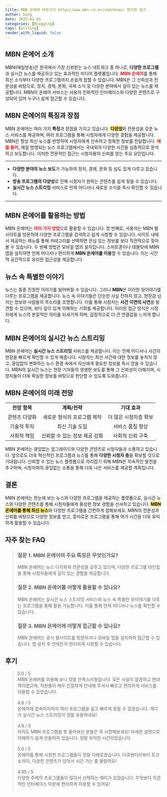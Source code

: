 ```yaml
---
title: MBN 온에어 바로가기 https//www.mbn.co.kr/vod/onair 편리한 접근
author: bing
date: 2025-02-01
categories: [Blogging]
tags: [writing]
render_with_liquid: false
---
```



<h2 id='MBN_온에어_소개'>MBN 온에어 소개</h2>

<p>MBN(매일방송)은 한국에서 가장 신뢰받는 뉴스 네트워크 중 하나로, <b>다양한 프로그램</b>과 실시간 뉴스를 제공하고 있는 효과적인 미디어 플랫폼입니다. <b><span style="color: #ee2323;">MBN 온에어</span></b>를 통해 최신 소식부터 다양한 프로그램까지 손쉽게 접할 수 있습니다. MBN은 그 신뢰성과 전문성을 바탕으로, 정치, 경제, 문화, 국제 소식 등 다양한 분야에서 깊이 있는 뉴스를 제공합니다. MBN의 온에어 서비스는 사용자 친화적인 인터페이스와 다양한 콘텐츠로 구성되어 있어 누구나 쉽게 접근할 수 있습니다.</p>

<h2 id='특징과_장점'>MBN 온에어의 특징과 장점</h2>

<p>MBN 온에어는 여러 가지 <b>특징</b>과 장점을 가지고 있습니다. <b><span style="background-color: #ffe066;">다양성</span></b>와 전문성을 갖춘 뉴스 서비스를 제공하며, 여러 프로그램을 통해 시청자에게 다양한 경험을 제공합니다. MBN은 항상 최신 뉴스를 반영하여 시청자에게 신속하고 정확한 정보를 전달합니다. <b><span style="color: #ee2323;">예를 들어,</span></b> 매일 방영되는 뉴스 프로그램에서는 국내외의 다양한 사건을 심층적으로 분석하고 보도합니다. 이러한 전문적인 접근는 시청자들의 신뢰를 얻는 주요 요인입니다.</p>

<hr />

<ul>
    <li><b>다양한 분야의 뉴스 보도</b>가 가능하여 정치, 경제, 문화 등 심도 있게 다루고 있습니다.</li>
    <li><b>방송 프로그램의 다양성</b>로 인해 시청자가 원하는 콘텐츠를 쉽게 찾을 수 있습니다.</li>
    <li><b>실시간 뉴스 스트리밍</b> 서비스로 언제 어디서나 새로운 소식을 즉시 확인할 수 있습니다.</li>
</ul>

<hr />

<h2 id='MBN_온에어_활용_방법'>MBN 온에어를 활용하는 방법</h2>

<p>MBN 온에어는 <b><span style="color: #ee2323;">여러 가지 방법</span></b>으로 활용할 수 있습니다. 첫 번째로, 사용자는 MBN 웹사이트를 방문하여 다양한 프로그램을 검색하고 쉽게 시청할 수 있습니다. 사이트 내에서 제공하는 메뉴를 통해 카테고리를 선택하면 관심 있는 정보를 보다 직관적으로 찾아볼 수 있습니다. 두 번째 방법은 모바일 앱의 설치입니다. 스마트폰이나 태블릿에 MBN 앱을 설치하면 언제 어디서나 편리하게 <b>MBN 온에어를 이용</b>할 수 있습니다. 이는 시간적 공간적으로 유리한 접근성을 제공합니다.</p>

<h2 id='뉴스_속_특별한_이야기'>뉴스 속 특별한 이야기</h2>

<p>뉴스는 종종 진정한 이야기를 잃어버릴 수 있습니다. 그러나 <b>MBN</b>은 이러한 뒷이야기를 다루는 프로그램을 제공합니다. 뉴스 속 이야기들은 단순한 사실 전하지 않고, 현장감 넘치는 정보와 사람들의 목소리를 조명합니다. 이를 통해 시청자는 <b>사건 이면의 사연</b>을 발견할 수 있으며, 보다 깊이 있게 이해하는 기회를 제공합니다. 이러한 접근 방식은 시청자에게 뉴스의 본질적인 의미를 되새기게 하며, 감정적으로 더 큰 연결감을 느끼게 합니다.</p>

<h2 id='실시간_뉴스_스트리밍'>MBN 온에어의 실시간 뉴스 스트리밍</h2>

<p>MBN 온에어는 <b>실시간 뉴스 스트리밍</b> 서비스를 제공합니다. 이는 언제 어디서나 사건의 현장을 빠르게 확인할 수 있게 해줍니다. 시청자는 최신 사건에 대한 정보를 놓치지 않고, 끊임없이 변화하는 뉴스 환경 속에서 자신에게 필요한 정보를 즉시 얻을 수 있습니다. MBN의 실시간 뉴스는 현장 기자들의 생생한 보도를 통해 그 신뢰성이 더해지며, 시청자들이 더욱 확실한 정보를 바탕으로 판단할 수 있도록 도와줍니다.</p>

<h2 id='미래_전망'>MBN 온에어의 미래 전망</h2>

<table>
    <tr>
        <td style="text-align: center; height: 17px;"><b>전망 항목</b></td>
        <td style="text-align: center; height: 17px;"><b>계획/전략</b></td>
        <td style="text-align: center; height: 17px;"><b>기대 효과</b></td>
    </tr>
    <tr>
        <td style="text-align: center; height: 17px;">콘텐츠 다양화</td>
        <td style="text-align: center; height: 17px;">새로운 형식의 프로그램 제작</td>
        <td style="text-align: center; height: 17px;">더 많은 시청자층 확보</td>
    </tr>
    <tr>
        <td style="text-align: center; height: 17px;">기술적 투자</td>
        <td style="text-align: center; height: 17px;">최신 기술 도입</td>
        <td style="text-align: center; height: 17px;">서비스 품질 향상</td>
    </tr>
    <tr>
        <td style="text-align: center; height: 17px;">사회적 책임</td>
        <td style="text-align: center; height: 17px;">신뢰할 수 있는 정보 제공 강화</td>
        <td style="text-align: center; height: 17px;">사회적 신뢰 구축</td>
    </tr>
</table>

<p>MBN 온에어는 끊임없는 업그레이드와 다양한 콘텐츠로 시청자들과 소통하고 있습니다. 앞으로도 더욱 혁신적인 프로그램과 뉴스를 통해 <b>다양한 시청자 층</b>을 확보할 것으로 기대됩니다. 신뢰할 수 있는 뉴스 플랫폼으로 자리잡기 위해 MBN은 지속적인 발전을 추구하며, 시청자와의 끊임없는 소통을 통해 더욱 나은 서비스를 제공할 계획입니다.</p>

<h2 id='결론'>결론</h2>

<p>MBN 온에어는 한눈에 보는 뉴스와 다양한 프로그램을 제공하는 플랫폼으로, 실시간 뉴스와 다양한 콘텐츠를 통해 시청자들에게 풍성한 정보 경험을 선사하고 있습니다. <b><span style="background-color: #ffe066;">MBN 온에어를 통해 최신 뉴스</span></b>와 다양한 프로그램을 간편하게 접해보세요. MBN의 전문성과 신뢰를 바탕으로 다양한 정보를 얻고, 흥미로운 프로그램을 통해 여가 시간을 더욱 유익하게 활용할 수 있습니다.</p>


<h2 id='자주_찾는_FAQ'>자주 찾는 FAQ</h2>
<div itemscope="" itemtype="https://schema.org/FAQPage"> 
<blockquote> 
<div itemscope="" itemprop="mainEntity" itemtype="https://schema.org/Question"> 
<h3 itemprop="name">질문 1. MBN 온에어의 주요 특징은 무엇인가요?</h3> 
<div itemscope="" itemprop="acceptedAnswer" itemtype="https://schema.org/Answer"> 
<span itemprop="text"> 
<p>MBN 온에어는 뉴스 다각화와 전문성을 갖추고 있으며, 다양한 프로그램 라인업을 통해 시청자들에게 깊이 있는 경험을 제공합니다.</p> 
</span> 
</div> 
</div> 
<div itemscope="" itemprop="mainEntity" itemtype="https://schema.org/Question"> 
<h3 itemprop="name">질문 2. MBN 온에어를 어떻게 활용할 수 있나요?</h3> 
<div itemscope="" itemprop="acceptedAnswer" itemtype="https://schema.org/Answer"> 
<span itemprop="text"> 
<p>MBN 온에어는 실시간 뉴스 스트리밍 서비스와 뉴스 속 특별한 뒷이야기를 다루는 프로그램을 통해 활용 가능합니다. 이를 통해 언제 어디서나 뉴스를 확인할 수 있습니다.</p> 
</span> 
</div> 
</div> 
<div itemscope="" itemprop="mainEntity" itemtype="https://schema.org/Question"> 
<h3 itemprop="name">질문 3. MBN 온에어에 어떻게 접근할 수 있나요?</h3> 
<div itemscope="" itemprop="acceptedAnswer" itemtype="https://schema.org/Answer"> 
<span itemprop="text"> 
<p>MBN 온에어는 공식 웹사이트를 방문하거나 모바일 앱을 설치하여 접근할 수 있습니다. 앱 설치 후 언제든지 편리하게 시청할 수 있습니다.</p> 
</span> 
</div> 
</div> 
</blockquote> 
</div>
<h2 id='후기'>후기</h2>
<div itemscope itemtype="https://schema.org/Product">
  <blockquote>
  <div itemprop="review" itemscope itemtype="https://schema.org/Review">
      <div itemprop="reviewRating" itemscope itemtype="https://schema.org/Rating"> <span itemprop="ratingValue">5.0</span> / <span itemprop="bestRating">5</span> </div>
      <span itemprop="reviewBody">MBN 온에어를 이용해 보니 정말 만족스러웠습니다. 모든 시설이 깔끔하고 현대적이었으며, 직원들이 매우 친절하게 안내해 주셔서 빠르고 편리하게 서비스를 이용할 수 있었습니다.</span>
  </div>
  <br>
  <div itemprop="review" itemscope itemtype="https://schema.org/Review">
      <div itemprop="reviewRating" itemscope itemtype="https://schema.org/Rating"> <span itemprop="ratingValue">4.8</span> / <span itemprop="bestRating">5</span> </div>
      <span itemprop="reviewBody">온에어에 접속하자마자 여러 프로그램을 쉽고 빠르게 찾을 수 있었습니다. 게다가 실시간 뉴스 스트리밍이 정말 유용하네요!</span>
  </div>
  <br>
  <div itemprop="review" itemscope itemtype="https://schema.org/Review">
      <div itemprop="reviewRating" itemscope itemtype="https://schema.org/Rating"> <span itemprop="ratingValue">4.9</span> / <span itemprop="bestRating">5</span> </div>
      <span itemprop="reviewBody">아직도 MBN 프로그램을 못 들어보신 분들은 꼭 시청해보세요! 자세한 설명으로 이해하기 쉽게 만들어져 있습니다. 정말 유익한 시간이었습니다.</span>
  </div>
  <br>
  <div itemprop="review" itemscope itemtype="https://schema.org/Review">
      <div itemprop="reviewRating" itemscope itemtype="https://schema.org/Rating"> <span itemprop="ratingValue">5.0</span> / <span itemprop="bestRating">5</span> </div>
      <span itemprop="reviewBody">온에어를 통해 시청한 프로그램들이 정말 다채로웠습니다. 다큐멘터리부터 토크쇼까지, 다양한 콘텐츠가 있어서 시간 가는 줄 몰랐어요!</span>
  </div>
  <br>
  <div itemprop="review" itemscope itemtype="https://schema.org/Review">
      <div itemprop="reviewRating" itemscope itemtype="https://schema.org/Rating"> <span itemprop="ratingValue">4.95</span> / <span itemprop="bestRating">5</span> </div>
      <span itemprop="reviewBody">다양한 주제의 프로그램들이 많아서 선택하는 재미가 있었습니다. 무엇보다 직관적인 인터페이스 덕분에 편리하게 이용할 수 있어요!</span>
  </div>
  <br>
  </blockquote>
</div>
